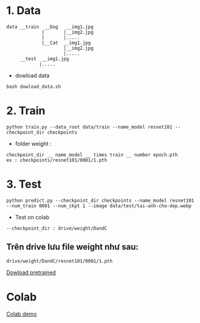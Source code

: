 # 1. Data
```
data __train  __Dog   __img1.jpg
             |       |__img2.jpg
             |       |.....
             |__Cat  __img1.jpg    
                     |__img2.jpg    
                     |.....
     __test  __img1.jpg
            |.....
```
- dowload data
```
bash dowload_data.sh
```
# 2. Train
```
python train.py --data_root data/train --name_model resnet101 --checkpoint_dir checkpoints
```
- folder weight :
```
checkpoint_dir __ name_model __ times train __ number epoch.pth
ex : checkpoints/resnet101/0001/1.pth
```
# 3. Test

```
python predict.py --checkpoint_dir checkpoints --name_model resnet101 --num_train 0001 --num_ckpt 1 --image data/test/tai-anh-cho-dep.webp
``` 
* Test on colab
```
--checkpoint_dir : drive/weight/DandC
```
## Trên drive lưu file weight như sau:
```
drive/weight/DandC/resnet101/0001/1.pth
```
[Dowload pretrained](https://drive.google.com/drive/folders/1kSdUx6yzp7eEaAJrdeA_gsLfgCLT5uWq?usp=sharing)
# Colab
[Colab demo](https://colab.research.google.com/drive/1bSoSouDuzIPWZ713MrssSIkX_VepZBwW?usp=sharing)